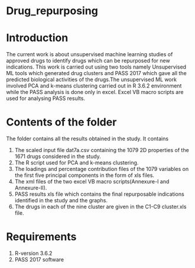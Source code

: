# Drug_repurposing  
# Introduction
The current work is about unsupervised machine learning studies of approved drugs to identify drugs which can be repurposed for new indications. This work is carried out using two tools namely Unsupervised ML tools which generated drug clusters and PASS 2017 which gave all the predicted biological activities of the drugs.The unsupervised ML work involved PCA and k-means clustering carried out in R 3.6.2 environment while the PASS analysis is done only in excel. Excel VB macro scripts are used for analysing PASS results.

# Contents of the folder
The folder contains all the results obtained in the study. 
It contains 
1. The scaled input file dat7a.csv containing the 1079 2D properties of the 1671 drugs considered in the study.
2. The R script used for PCA and k-means clustering.
3. The loadings and percentage contribution files of the 1079 variables on the first five principal components in the form of xls files.
4. The xml files of the two excel VB macro scripts(Annexure-I and Annexure-II).
5. PASS results xls file which contains the final repurposable indications identified in the study and the graphs.
6. The drugs in each of the nine cluster are given in the C1-C9 cluster.xls file.

# Requirements
1. R-version 3.6.2
2. PASS 2017 software
